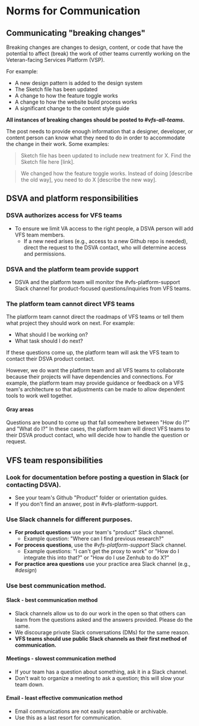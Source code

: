 # Norms for Communication

## Communicating "breaking changes"

Breaking changes are changes to design, content, or code that have the potential to affect (break) the work of other teams currently working on the Veteran-facing Services Platform (VSP).

For example:

* A new design pattern is added to the design system
* The Sketch file has been updated
* A change to how the feature toggle works
* A change to how the website build process works
* A significant change to the content style guide

**All instances of breaking changes should be posted to *#vfs-all-teams*.**

The post needs to provide enough information that a designer, developer, or content person can know what they need to do in order to accommodate the change in their work. Some examples:

> Sketch file has been updated to include new treatment for X. Find the Sketch file here [link].

> We changed how the feature toggle works. Instead of doing [describe the old way], you need to do X [describe the new way].

## DSVA and platform responsibilities

### DSVA authorizes access for VFS teams

* To ensure we limit VA access to the right people, a DSVA person will add VFS team members.
  * If a new need arises (e.g., access to a new Github repo is needed), direct the request to the DSVA contact, who will determine access and permissions.

### DSVA and the platform team provide support
* DSVA and the platform team will monitor the #vfs-platform-support Slack channel for product-focused questions/inquiries from VFS teams.

### The platform team cannot direct VFS teams

The platform team cannot direct the roadmaps of VFS teams or tell them what project they should work on next. For example:

* What should I be working on?
* What task should I do next?

If these questions come up, the platform team will ask the VFS team to contact their DSVA product contact.

However, we do want the platform team and all VFS teams to collaborate because their projects will have dependencies and connections. For example, the platform team may provide guidance or feedback on a VFS team's architecture so that adjustments can be made to allow dependent tools to work well together.

#### Gray areas

Questions are bound to come up that fall somewhere between "How do I?" and "What do I?" In these cases, the platform team will direct VFS teams to their DSVA product contact, who will decide how to handle the question or request.

## VFS team responsibilities

### Look for documentation before posting a question in Slack (or contacting DSVA).
* See your team's Github "Product" folder or orientation guides.
* If you don't find an answer, post in #vfs-platform-support.

### Use Slack channels for different purposes.

* **For product questions** use your team's "product" Slack channel.
  * Example question: "Where can I find previous research?"
* **For process questions**, use the *#vfs-platform-support* Slack channel.
  * Example questions: "I can't get the proxy to work" or "How do I integrate this into that?" or "How do I use Zenhub to do X?"
* **For practice area questions** use your practice area Slack channel (e.g., *#design*)

### Use best communication method.

#### Slack - best communication method
* Slack channels allow us to do our work in the open so that others can learn from the questions asked and the answers provided. Please do the same.
* We discourage private Slack conversations (DMs) for the same reason.
* **VFS teams should use public Slack channels as their first method of communication.**

#### Meetings - slowest communication method
* If your team has a question about something, ask it in a Slack channel.
* Don't wait to organize a meeting to ask a question; this will slow your team down.

#### Email - least effective communication method
* Email communications are not easily searchable or archivable.
* Use this as a last resort for communication.

